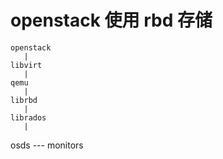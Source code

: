 # openstack 使用 rbd 存储
    openstack 
       |
    libvirt
       |
    qemu
       |
    librbd
       |
    librados
       |
osds  --- monitors

